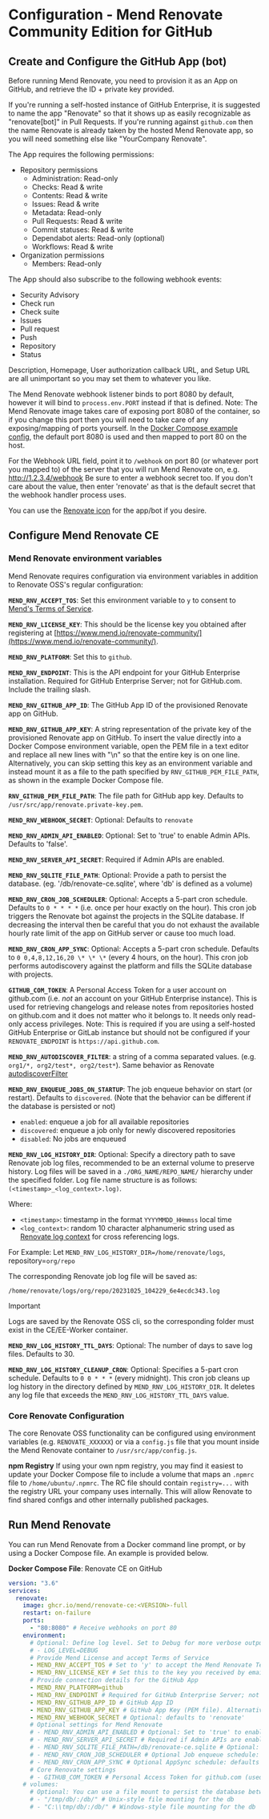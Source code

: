 # Configuration - Mend Renovate Community Edition for GitHub

## Create and Configure the GitHub App (bot)

Before running Mend Renovate, you need to provision it as an App on GitHub, and retrieve the ID + private key provided.

If you're running a self-hosted instance of GitHub Enterprise, it is suggested to name the app "Renovate" so that it shows up as easily recognizable as "renovate[bot]" in Pull Requests.
If you're running against `github.com` then the name Renovate is already taken by the hosted Mend Renovate app, so you will need something else like "YourCompany Renovate".

The App requires the following permissions:

- Repository permissions
  - Administration: Read-only
  - Checks: Read & write
  - Contents: Read & write
  - Issues: Read & write
  - Metadata: Read-only
  - Pull Requests: Read & write
  - Commit statuses: Read & write
  - Dependabot alerts: Read-only (optional)
  - Workflows: Read & write
- Organization permissions
  - Members: Read-only

The App should also subscribe to the following webhook events:

- Security Advisory
- Check run
- Check suite
- Issues
- Pull request
- Push
- Repository
- Status

Description, Homepage, User authorization callback URL, and Setup URL are all unimportant so you may set them to whatever you like.

The Mend Renovate webhook listener binds to port 8080 by default, however it will bind to `process.env.PORT` instead if that is defined.
Note: The Mend Renovate image takes care of exposing port 8080 of the container, so if you change this port then you will need to take care of any exposing/mapping of ports yourself.
In the [Docker Compose example config](https://github.com/mend/renovate-cc-ee/tree/main/examples/), the default port 8080 is used and then mapped to port 80 on the host.

For the Webhook URL field, point it to `/webhook` on port 80 (or whatever port you mapped to) of the server that you will run Mend Renovate on, e.g. http://1.2.3.4/webhook
Be sure to enter a webhook secret too.
If you don't care about the value, then enter 'renovate' as that is the default secret that the webhook handler process uses.

You can use the [Renovate icon](https://docs.renovatebot.com/assets/images/logo.png) for the app/bot if you desire.

## Configure Mend Renovate CE

### Mend Renovate environment variables

Mend Renovate requires configuration via environment variables in addition to Renovate OSS's regular configuration:

**`MEND_RNV_ACCEPT_TOS`**: Set this environment variable to `y` to consent to [Mend's Terms of Service](https://www.mend.io/terms-of-service/).

**`MEND_RNV_LICENSE_KEY`**: This should be the license key you obtained after registering at [https://www.mend.io/renovate-community/](https://www.mend.io/renovate-community/).

**`MEND_RNV_PLATFORM`**: Set this to `github`.

**`MEND_RNV_ENDPOINT`**: This is the API endpoint for your GitHub Enterprise installation. Required for GitHub Enterprise Server; not for GitHub.com. Include the trailing slash.

**`MEND_RNV_GITHUB_APP_ID`**: The GitHub App ID of the provisioned Renovate app on GitHub.

**`MEND_RNV_GITHUB_APP_KEY`**: A string representation of the private key of the provisioned Renovate app on GitHub. To insert the value directly into a Docker Compose environment variable, open the PEM file in a text editor and replace all new lines with "\n" so that the entire key is on one line. Alternatively, you can skip setting this key as an environment variable and instead mount it as a file to the path specified by `RNV_GITHUB_PEM_FILE_PATH`, as shown in the example Docker Compose file.

**`RNV_GITHUB_PEM_FILE_PATH`**: The file path for GitHub app key. Defaults to `/usr/src/app/renovate.private-key.pem`.

**`MEND_RNV_WEBHOOK_SECRET`**: Optional: Defaults to `renovate`

**`MEND_RNV_ADMIN_API_ENABLED`**: Optional: Set to 'true' to enable Admin APIs. Defaults to 'false'.

**`MEND_RNV_SERVER_API_SECRET`**: Required if Admin APIs are enabled.

**`MEND_RNV_SQLITE_FILE_PATH`**: Optional: Provide a path to persist the database. (eg. '/db/renovate-ce.sqlite', where 'db' is defined as a volume)

**`MEND_RNV_CRON_JOB_SCHEDULER`**: Optional: Accepts a 5-part cron schedule. Defaults to `0 * * * *` (i.e. once per hour exactly on the hour). This cron job triggers the Renovate bot against the projects in the SQLite database. If decreasing the interval then be careful that you do not exhaust the available hourly rate limit of the app on GitHub server or cause too much load.

**`MEND_RNV_CRON_APP_SYNC`**: Optional: Accepts a 5-part cron schedule. Defaults to `0 0,4,8,12,16,20 \* \* \*` (every 4 hours, on the hour). This cron job performs autodiscovery against the platform and fills the SQLite database with projects.

**`GITHUB_COM_TOKEN`**: A Personal Access Token for a user account on github.com (i.e. _not_ an account on your GitHub Enterprise instance). This is used for retrieving changelogs and release notes from repositories hosted on github.com and it does not matter who it belongs to. It needs only read-only access privileges. Note: This is required if you are using a self-hosted GitHub Enterprise or GitLab instance but should not be configured if your `RENOVATE_ENDPOINT` is `https://api.github.com`.

**`MEND_RNV_AUTODISCOVER_FILTER`**: a string of a comma separated values. (e.g. `org1/*, org2/test*, org2/test*`). Same behavior as Renovate [autodiscoverFilter](https://docs.renovatebot.com/self-hosted-configuration/#autodiscoverfilter) 

**`MEND_RNV_ENQUEUE_JOBS_ON_STARTUP`**: The job enqueue behavior on start (or restart). Defaults to `discovered`. (Note that the behavior can be different if the database is persisted or not)
- `enabled`: enqueue a job for all available repositories
- `discovered`: enqueue a job only for newly discovered repositories
- `disabled`: No jobs are enqueued

**`MEND_RNV_LOG_HISTORY_DIR`**: Optional: Specify a directory path to save Renovate job log files, recommended to be an external volume to preserve history. Log files will be saved in a `./ORG_NAME/REPO_NAME/` hierarchy under the specified folder. Log file name structure is as follows: `(<timestamp>_<log_context>.log)`.

Where:
- `<timestamp>`: timestamp in the format `YYYYMMDD_HHmmss` local time
- `<log_context>`: random 10 character alphanumeric string used as
  [Renovate log context](https://docs.renovatebot.com/self-hosted-configuration/#logcontext) for cross referencing logs.

For Example:
Let `MEND_RNV_LOG_HISTORY_DIR=/home/renovate/logs`, repository=`org/repo`

The corresponding Renovate job log file will be saved as:

```
/home/renovate/logs/org/repo/20231025_104229_6e4ecdc343.log
```

> [!IMPORTANT]  
> Logs are saved by the Renovate OSS cli, so the corresponding folder must exist in the CE/EE-Worker container. 

**`MEND_RNV_LOG_HISTORY_TTL_DAYS`**: Optional: The number of days to save log files. Defaults to 30.

**`MEND_RNV_LOG_HISTORY_CLEANUP_CRON`**: Optional: Specifies a 5-part cron schedule. Defaults to `0 0 * * *` (every midnight). This cron job cleans up log history in the directory defined by `MEND_RNV_LOG_HISTORY_DIR`. It deletes any log file that exceeds the `MEND_RNV_LOG_HISTORY_TTL_DAYS` value.

### Core Renovate Configuration

The core Renovate OSS functionality can be configured using environment variables (e.g. `RENOVATE_XXXXXX`) or via a `config.js` file that you mount inside the Mend Renovate container to `/usr/src/app/config.js`.

**npm Registry** If using your own npm registry, you may find it easiest to update your Docker Compose file to include a volume that maps an `.npmrc` file to `/home/ubuntu/.npmrc`. The RC file should contain `registry=...` with the registry URL your company uses internally. This will allow Renovate to find shared configs and other internally published packages.

## Run Mend Renovate

You can run Mend Renovate from a Docker command line prompt, or by using a Docker Compose file. An example is provided below.

**Docker Compose File**: Renovate CE on GitHub

```yaml
version: "3.6"
services:
  renovate:
    image: ghcr.io/mend/renovate-ce:<VERSION>-full
    restart: on-failure
    ports:
      - "80:8080" # Receive webhooks on port 80
    environment:
      # Optional: Define log level. Set to Debug for more verbose output
      # - LOG_LEVEL=DEBUG
      # Provide Mend License and accept Terms of Service
      - MEND_RNV_ACCEPT_TOS # Set to 'y' to accept the Mend Renovate Terms of Service
      - MEND_RNV_LICENSE_KEY # Set this to the key you received by email
      # Provide connection details for the GitHub App
      - MEND_RNV_PLATFORM=github
      - MEND_RNV_ENDPOINT # Required for GitHub Enterprise Server; not for GitHub.com. Include the trailing slash.
      - MEND_RNV_GITHUB_APP_ID # GitHub App ID
      - MEND_RNV_GITHUB_APP_KEY # GitHub App Key (PEM file). Alternatively mount as a volume below
      - MEND_RNV_WEBHOOK_SECRET # Optional: defaults to 'renovate'
      # Optional settings for Mend Renovate
      # - MEND_RNV_ADMIN_API_ENABLED # Optional: Set to 'true' to enable Admin APIs. Defaults to 'false'.
      # - MEND_RNV_SERVER_API_SECRET # Required if Admin APIs are enabled
      # - MEND_RNV_SQLITE_FILE_PATH=/db/renovate-ce.sqlite # Optional: Provide a path to persist the database. Needs 'db' volume defined (below).
      # - MEND_RNV_CRON_JOB_SCHEDULER # Optional Job enqueue schedule: defaults to '0 * * * *' (hourly, on the hour)
      # - MEND_RNV_CRON_APP_SYNC # Optional AppSync schedule: defaults to '0 0,4,8,12,16,20 * * *' (every 4 hours, on the hour)
      # Core Renovate settings
      # - GITHUB_COM_TOKEN # Personal Access Token for github.com (used for retrieving changelogs)
    # volumes:
      # Optional: You can use a file mount to persist the database between sessions
      # - "/tmp/db/:/db/" # Unix-style file mounting for the db
      # - "C:\\tmp/db/:/db/" # Windows-style file mounting for the db
```
